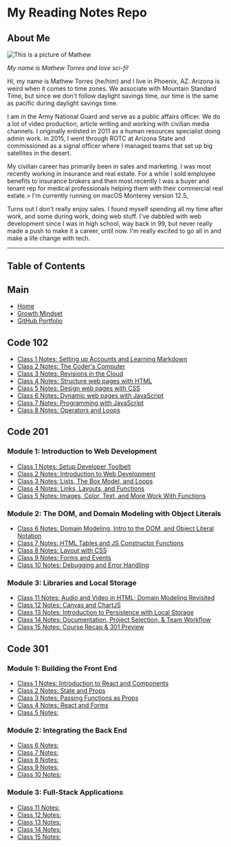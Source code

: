 # My Reading Notes Repo

## About Me

![This is a picture of Mathew](https://i.ibb.co/RYF2zv7/Mathew-Torres-web.jpg)

_My name is Mathew Torres and love sci-fi!_

Hi, my name is Mathew Torres (he/him) and I live in Phoenix, AZ.  Arizona is weird when it comes to time zones.  We associate with Mountain Standard Time, but since we don't follow daylight savings time, our time is the same as pacific during daylight savings time.

I am in the Army National Guard and serve as a public affairs officer. We do a lot of video production, article writing and working with civilian media channels. I originally enlisted in 2011 as a human resources specialist doing admin work. in 2015, I went through ROTC at Arizona State and commissioned as a signal officer where I managed teams that set up big satellites in the desert.

My civilian career has primarily been in sales and marketing.  I was most recently working in insurance and real estate. For a while I sold employee benefits to insurance brokers and then most recently I was a buyer and tenant rep for medical professionals helping them with their commercial real estate.> I'm currently running on macOS Monterey version 12.5,

Turns out I don't really enjoy sales.  I found myself spending all my time after work, and some during work, doing web stuff. I've dabbled with web development since I was in high school, way back in 99, but never really made a push to make it a career, until now.  I'm really excited to go all in and make a life change with tech.

***

## Table of Contents

## Main

- [Home](https://mtorres6739.github.io/reading-notes)
- [Growth Mindset](growthMindset)
- [GitHub Portfolio](https://github.com/mtorres6739)

## Code 102

- [Class 1 Notes: Setting up Accounts and Learning Markdown](class1)
- [Class 2 Notes: The Coder's Computer](class2)
- [Class 3 Notes: Revisions in the Cloud](class3)
- [Class 4 Notes: Structure web pages with HTML](class4)
- [Class 5 Notes: Design web pages with CSS](class5)
- [Class 6 Notes: Dynamic web pages with JavaScript](class6)
- [Class 7 Notes: Programming with JavaScript](class7)
- [Class 8 Notes: Operators and Loops](class8)

## Code 201

### Module 1: Introduction to Web Development

- [Class 1 Notes: Setup Developer Toolbelt](201class01)
- [Class 2 Notes: Introduction to Web Development](201class02)
- [Class 3 Notes: Lists, The Box Model, and Loops](201class03)
- [Class 4 Notes: Links, Layouts, and Functions](201class04)
- [Class 5 Notes: Images, Color, Text, and More Work With Functions](201class05)

### Module 2: The DOM, and Domain Modeling with Object Literals

- [Class 6 Notes: Domain Modeling, Intro to the DOM, and Object Literal Notation](201class06)
- [Class 7 Notes: HTML Tables and JS Constructor Functions](201class07)
- [Class 8 Notes: Layout with CSS](201class08)
- [Class 9 Notes: Forms and Events](201class09)
- [Class 10 Notes: Debugging and Error Handling](201class10)

### Module 3: Libraries and Local Storage

- [Class 11 Notes: Audio and Video in HTML; Domain Modeling Revisited](201class11)
- [Class 12 Notes: Canvas and ChartJS](201class12)
- [Class 13 Notes: Introduction to Persistence with Local Storage](201class13)
- [Class 14 Notes: Documentation, Project Selection, & Team Workflow](201class14)
- [Class 15 Notes: Course Recap & 301 Preview](https://mtorres6739.github.io/reading-notes)

## Code 301

### Module 1: Building the Front End

- [Class 1 Notes: Introduction to React and Components](301class01)
- [Class 2 Notes: State and Props](301class02)
- [Class 3 Notes: Passing Functions as Props](301class03)
- [Class 4 Notes: React and Forms](301class04)
- [Class 5 Notes:](301class05)

### Module 2: Integrating the Back End

- [Class 6 Notes:](https://mtorres6739.github.io/reading-notes)
- [Class 7 Notes:](https://mtorres6739.github.io/reading-notes)
- [Class 8 Notes:](https://mtorres6739.github.io/reading-notes)
- [Class 9 Notes:](https://mtorres6739.github.io/reading-notes)
- [Class 10 Notes:](https://mtorres6739.github.io/reading-notes)

### Module 3: Full-Stack Applications

- [Class 11 Notes:](https://mtorres6739.github.io/reading-notes)
- [Class 12 Notes:](https://mtorres6739.github.io/reading-notes)
- [Class 13 Notes:](https://mtorres6739.github.io/reading-notes)
- [Class 14 Notes:](https://mtorres6739.github.io/reading-notes)
- [Class 15 Notes:](https://mtorres6739.github.io/reading-notes)
